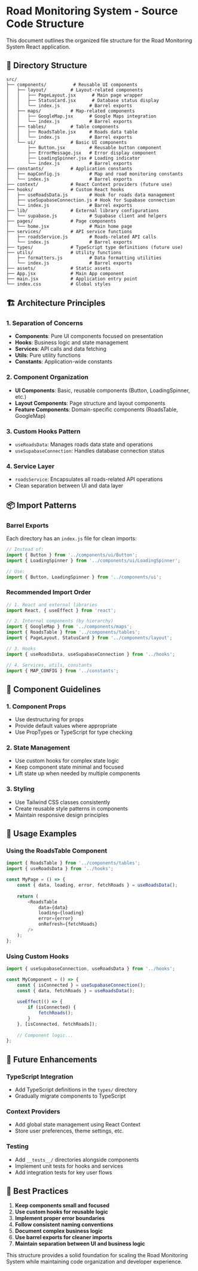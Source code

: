 # Road Monitoring System - Source Code Structure

This document outlines the organized file structure for the Road Monitoring System React application.

## 📁 Directory Structure

```
src/
├── components/          # Reusable UI components
│   ├── layout/         # Layout-related components
│   │   ├── PageLayout.jsx      # Main page wrapper
│   │   ├── StatusCard.jsx      # Database status display
│   │   └── index.js           # Barrel exports
│   ├── maps/           # Map-related components
│   │   ├── GoogleMap.jsx      # Google Maps integration
│   │   └── index.js           # Barrel exports
│   ├── tables/         # Table components
│   │   ├── RoadsTable.jsx     # Roads data table
│   │   └── index.js           # Barrel exports
│   └── ui/             # Basic UI components
│       ├── Button.jsx         # Reusable button component
│       ├── ErrorMessage.jsx   # Error display component
│       ├── LoadingSpinner.jsx # Loading indicator
│       └── index.js           # Barrel exports
├── constants/          # Application constants
│   ├── mapConfig.js           # Map and road monitoring constants
│   └── index.js               # Barrel exports
├── context/            # React Context providers (future use)
├── hooks/              # Custom React hooks
│   ├── useRoadsData.js        # Hook for roads data management
│   ├── useSupabaseConnection.js # Hook for Supabase connection
│   └── index.js               # Barrel exports
├── lib/                # External library configurations
│   └── supabase.js            # Supabase client and helpers
├── pages/              # Page components
│   └── home.jsx               # Main home page
├── services/           # API service functions
│   ├── roadsService.js        # Roads-related API calls
│   └── index.js               # Barrel exports
├── types/              # TypeScript type definitions (future use)
├── utils/              # Utility functions
│   ├── formatters.js          # Data formatting utilities
│   └── index.js               # Barrel exports
├── assets/             # Static assets
├── App.jsx             # Main App component
├── main.jsx            # Application entry point
└── index.css           # Global styles
```

## 🏗️ Architecture Principles

### 1. **Separation of Concerns**
- **Components**: Pure UI components focused on presentation
- **Hooks**: Business logic and state management
- **Services**: API calls and data fetching
- **Utils**: Pure utility functions
- **Constants**: Application-wide constants

### 2. **Component Organization**
- **UI Components**: Basic, reusable components (Button, LoadingSpinner, etc.)
- **Layout Components**: Page structure and layout components
- **Feature Components**: Domain-specific components (RoadsTable, GoogleMap)

### 3. **Custom Hooks Pattern**
- `useRoadsData`: Manages roads data state and operations
- `useSupabaseConnection`: Handles database connection status

### 4. **Service Layer**
- `roadsService`: Encapsulates all roads-related API operations
- Clean separation between UI and data layer

## 📦 Import Patterns

### Barrel Exports
Each directory has an `index.js` file for clean imports:

```javascript
// Instead of:
import { Button } from '../components/ui/Button';
import { LoadingSpinner } from '../components/ui/LoadingSpinner';

// Use:
import { Button, LoadingSpinner } from '../components/ui';
```

### Recommended Import Order
```javascript
// 1. React and external libraries
import React, { useEffect } from 'react';

// 2. Internal components (by hierarchy)
import { GoogleMap } from '../components/maps';
import { RoadsTable } from '../components/tables';
import { PageLayout, StatusCard } from '../components/layout';

// 3. Hooks
import { useRoadsData, useSupabaseConnection } from '../hooks';

// 4. Services, utils, constants
import { MAP_CONFIG } from '../constants';
```

## 🔧 Component Guidelines

### 1. **Component Props**
- Use destructuring for props
- Provide default values where appropriate
- Use PropTypes or TypeScript for type checking

### 2. **State Management**
- Use custom hooks for complex state logic
- Keep component state minimal and focused
- Lift state up when needed by multiple components

### 3. **Styling**
- Use Tailwind CSS classes consistently
- Create reusable style patterns in components
- Maintain responsive design principles

## 🚀 Usage Examples

### Using the RoadsTable Component
```javascript
import { RoadsTable } from '../components/tables';
import { useRoadsData } from '../hooks';

const MyPage = () => {
    const { data, loading, error, fetchRoads } = useRoadsData();
    
    return (
        <RoadsTable
            data={data}
            loading={loading}
            error={error}
            onRefresh={fetchRoads}
        />
    );
};
```

### Using Custom Hooks
```javascript
import { useSupabaseConnection, useRoadsData } from '../hooks';

const MyComponent = () => {
    const { isConnected } = useSupabaseConnection();
    const { data, fetchRoads } = useRoadsData();
    
    useEffect(() => {
        if (isConnected) {
            fetchRoads();
        }
    }, [isConnected, fetchRoads]);
    
    // Component logic...
};
```

## 🔮 Future Enhancements

### TypeScript Integration
- Add TypeScript definitions in the `types/` directory
- Gradually migrate components to TypeScript

### Context Providers
- Add global state management using React Context
- Store user preferences, theme settings, etc.

### Testing
- Add `__tests__/` directories alongside components
- Implement unit tests for hooks and services
- Add integration tests for key user flows

## 📝 Best Practices

1. **Keep components small and focused**
2. **Use custom hooks for reusable logic**
3. **Implement proper error boundaries**
4. **Follow consistent naming conventions**
5. **Document complex business logic**
6. **Use barrel exports for cleaner imports**
7. **Maintain separation between UI and business logic**

This structure provides a solid foundation for scaling the Road Monitoring System while maintaining code organization and developer experience.
